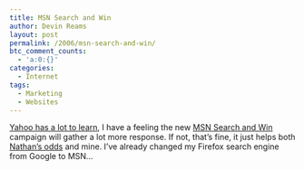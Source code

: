 ```yaml
---
title: MSN Search and Win
author: Devin Reams
layout: post
permalink: /2006/msn-search-and-win/
btc_comment_counts:
  - 'a:0:{}'
categories:
  - Internet
tags:
  - Marketing
  - Websites
---
```

[Yahoo has a lot to learn][1], I have a feeling the new [MSN Search and Win][2] campaign will gather a lot more response. If not, that&#8217;s fine, it just helps both [Nathan&#8217;s odds][3] and mine. I&#8217;ve already changed my Firefox search engine from Google to MSN&#8230;

 [1]: https://devin.reams.me/2006/switch-to-yahoo/
 [2]: http://www.msnsearchandwin.com/
 [3]: http://microsoft.blognewschannel.com/index.php/archives/2006/02/14/msn-search-and-win/
